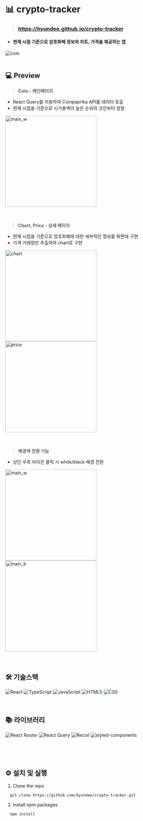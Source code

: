 # 📊 crypto-tracker
> ### https://hyundee.github.io/crypto-tracker
- #### 현재 시점 기준으로 암호화페 정보와 차트, 가격을 제공하는 앱
![coin](https://github.com/hyundee/hyunflix/assets/125550186/bf006018-b6d6-4c2e-894a-7a4d4e4b5bb1)
<br/>
<br/>

## 💻 Preview
  > **Coin - 메인페이지**
  - React Query를 이용하여 Coinpaprika API를 데이터 호출
  - 현재 시점을 기준으로 시가총액이 높은 순위의 코인부터 정렬
<img width="285" alt="main_w" src="https://github.com/hyundee/hyunflix/assets/125550186/05246a86-79a4-4f16-b710-5eb0c7365eac">
<br/>
<br/>
<br/>

  > **Chart, Price - 상세 페이지**
  - 현재 시점을 기준으로 암호화폐에 대한 세부적인 정보를 화면에 구현
  - 가격 거래량만 추출하여 chart로 구현
<img width="285" alt="chart" src="https://github.com/hyundee/hyunflix/assets/125550186/1bbb88e8-4874-4440-80f6-77f369f51b75">
<img width="285" alt="price" src="https://github.com/hyundee/hyunflix/assets/125550186/76c3601f-9699-4098-955c-4246fcf4bb11">
<br/>
<br/>
<br/>

  > **배경색 전환 기능**
  - 상단 우측 아이콘 클릭 시 white/black 배경 전환
<img width="285" alt="main_w" src="https://github.com/hyundee/hyunflix/assets/125550186/05246a86-79a4-4f16-b710-5eb0c7365eac">
<img width="285" alt="main_b" src="https://github.com/hyundee/hyunflix/assets/125550186/16202266-8da7-42dc-bf45-c045c35eb42e">

<br/>
<br/>
<br/>

## 🛠️ 기술스택
![React](https://img.shields.io/badge/react-444444?style=for-the-badge&logo=react)
![TypeScript](https://img.shields.io/badge/typescript-3178C6?style=for-the-badge&logo=typescript&logoColor=white)
![JavaScript](https://img.shields.io/badge/javascript-F7DF1E?style=for-the-badge&logo=javascript&logoColor=black)
![HTML5](https://img.shields.io/badge/HTML5-E34F26?style=for-the-badge&logo=HTML5&logoColor=white)
![CSS](https://img.shields.io/badge/css-1572B6?style=for-the-badge&logo=css3&logoColor=white)
<br/>
<br/>
<br/>
## 📚 라이브러리
![React Router](https://img.shields.io/badge/reactrouter-FF4154?style=for-the-badge&logo=reactrouter&logoColor=white)
![React Query](https://img.shields.io/badge/reactquery-FF4154?style=for-the-badge&logo=reactquery&logoColor=white)
![Recoil](https://img.shields.io/badge/recoil-3578E5?style=for-the-badge&logo=recoil&logoColor=white)
![styled-components](https://img.shields.io/badge/styledcomponents-DB7093?style=for-the-badge&logo=styledcomponents&logoColor=white)

<br/>
<br/>
<br/>


## ⚙️ 설치 및 실행
1. Clone the repo
```
  git clone https://github.com/hyundee/crypto-tracker.git
```
2. Install npm packages
```
  npm install
```
